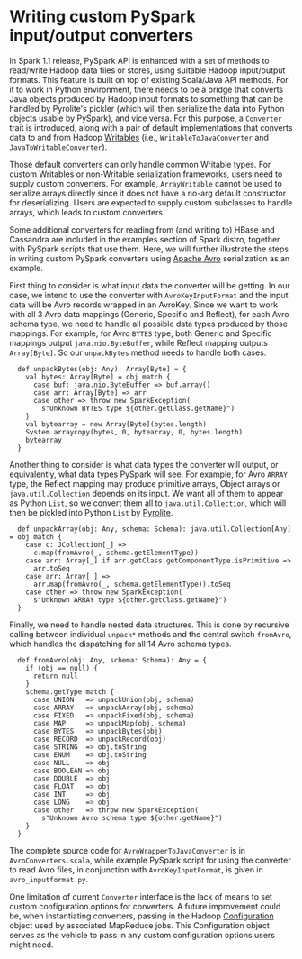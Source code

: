 ---
---

# Writing custom PySpark input/output converters

In Spark 1.1 release, PySpark API is enhanced with a set of methods to read/write Hadoop data files or stores, 
using suitable Hadoop input/output formats. This feature is built on top of existing Scala/Java API methods. For 
it to work in Python environment, there needs to be a bridge that converts Java objects produced by Hadoop 
input formats to something that can be handled by Pyrolite\'s pickler (which will then serialize the data into 
Python objects usable by PySpark), and vice versa. For this purpose, a ```Converter``` trait is introduced, 
along with a pair of default implementations that converts data to and from
Hadoop [Writables](http://hadoop.apache.org/docs/current/api/org/apache/hadoop/io/Writable.html) (i.e., 
```WritableToJavaConverter``` and ```JavaToWritableConverter```).

Those default converters can only handle common Writable types. For custom Writables or non-Writable 
serialization frameworks, users need to supply custom converters. For example, ```ArrayWritable``` cannot be 
used to serialize arrays directly since it does not have a no-arg default constructor for deserializing. 
Users are expected to supply custom subclasses to handle arrays, which leads to custom converters.

Some additional converters for reading from (and writing to) HBase and Cassandra are included in the examples 
section of Spark distro, together with PySpark scripts that use them. Here, we will further illustrate the 
steps in writing custom PySpark converters using [Apache Avro](http://avro.apache.org/docs/current/) serialization 
as an example.

First thing to consider is what input data the converter will be getting. In our case, we intend to 
use the converter with ```AvroKeyInputFormat``` and the input data will be Avro records wrapped in an AvroKey. 
Since we want to work with all 3 Avro data mappings (Generic, Specific and Reflect), for each Avro schema type,
we need to handle all possible data types produced by those mappings. For example, for Avro ```BYTES``` type, 
both Generic and Specific mappings output ```java.nio.ByteBuffer```, while Reflect mapping outputs 
```Array[Byte]```. So our ```unpackBytes``` method needs to handle both cases. 

```
  def unpackBytes(obj: Any): Array[Byte] = {
    val bytes: Array[Byte] = obj match {
      case buf: java.nio.ByteBuffer => buf.array()
      case arr: Array[Byte] => arr
      case other => throw new SparkException(
        s"Unknown BYTES type ${other.getClass.getName}")
    }
    val bytearray = new Array[Byte](bytes.length)
    System.arraycopy(bytes, 0, bytearray, 0, bytes.length)
    bytearray
  }
```

Another thing to consider is what data types the converter will output, or equivalently, what data types 
PySpark will see. For example, for Avro ```ARRAY``` type, the Reflect mapping may produce primitive arrays,
Object arrays or ```java.util.Collection``` depends on its input. We want all of them to appear as 
Python ```List```, so we convert them all to ```java.util.Collection```,
which will then be pickled into Python ```List``` by [Pyrolite](https://github.com/irmen/Pyrolite).

```
  def unpackArray(obj: Any, schema: Schema): java.util.Collection[Any] = obj match {
    case c: JCollection[_] =>
      c.map(fromAvro(_, schema.getElementType))
    case arr: Array[_] if arr.getClass.getComponentType.isPrimitive =>
      arr.toSeq
    case arr: Array[_] =>
      arr.map(fromAvro(_, schema.getElementType)).toSeq
    case other => throw new SparkException(
      s"Unknown ARRAY type ${other.getClass.getName}")
  }
```

Finally, we need to handle nested data structures. This is done by recursive calling between individual 
```unpack*``` methods and the central switch ```fromAvro```, which handles the dispatching for all 14 
Avro schema types.


```
  def fromAvro(obj: Any, schema: Schema): Any = {
    if (obj == null) {
      return null
    }
    schema.getType match {
      case UNION   => unpackUnion(obj, schema)
      case ARRAY   => unpackArray(obj, schema)
      case FIXED   => unpackFixed(obj, schema)
      case MAP     => unpackMap(obj, schema)
      case BYTES   => unpackBytes(obj)
      case RECORD  => unpackRecord(obj)
      case STRING  => obj.toString
      case ENUM    => obj.toString
      case NULL    => obj
      case BOOLEAN => obj
      case DOUBLE  => obj
      case FLOAT   => obj
      case INT     => obj
      case LONG    => obj
      case other   => throw new SparkException(
        s"Unknown Avro schema type ${other.getName}")
    }
  }
```

The complete source code for ```AvroWrapperToJavaConverter``` is in ```AvroConverters.scala```, while example
PySpark script for using the converter to read Avro files, in conjunction with ```AvroKeyInputFormat```, is given 
in ```avro_inputformat.py```.

One limitation of current ```Converter``` interface is the lack of means to set custom configuration options for 
converters. A future improvement could be, when instantiating converters, passing in the 
Hadoop [Configuration](https://hadoop.apache.org/docs/current/api/org/apache/hadoop/conf/Configuration.html) object 
used by associated MapReduce jobs. This Configuration object serves as the vehicle to pass in any custom configuration
options users might need.
